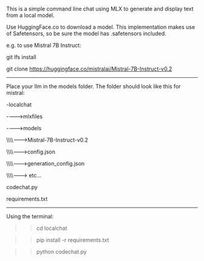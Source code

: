 This is a simple command line chat using MLX to generate and display text from a local model.

Use HuggingFace.co to download a model. This implementation makes use of Safetensors, so be sure the model has .safetensors included.

e.g. to use Mistral 7B Instruct:

git lfs install

git clone https://huggingface.co/mistralai/Mistral-7B-Instruct-v0.2

----------

Place your llm in the models folder. The folder should look like this for mistral:

-localchat

\---->mlxfiles

\---->models

\\\\\\\\\--->Mistral-7B-Instruct-v0.2

\\\\\\\\\--->config.json

\\\\\\\\\--->generation_config.json

\\\\\\\\\---> etc...

codechat.py

requirements.txt

----------

Using the terminal:

>> cd localchat

>> pip install -r requirements.txt

>> python codechat.py
